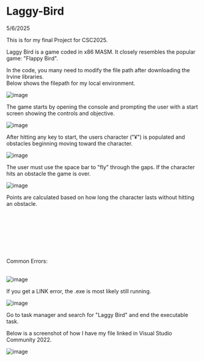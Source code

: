# Laggy-Bird
5/6/2025

This is for my final Project for CSC2025.  

Laggy Bird is a game coded in x86 MASM.  It closely resembles the popular game: "Flappy Bird".

In the code, you many need to modify the file path after downloading the Irvine libraries.  
Below shows the filepath for my local environment.

![image](https://github.com/user-attachments/assets/357dc859-2b6b-4520-8c9f-2a25d137d543)


The game starts by opening the console and prompting the user with a start screen showing the controls and objective. 


![image](https://github.com/user-attachments/assets/e4c5ec9c-7f90-4a57-bd8c-32a99a43874c)


After hitting any key to start, the users character ("¥") is populated and obstacles beginning moving toward the character.  


![image](https://github.com/user-attachments/assets/77aff389-c136-4740-8ed8-7287606ba412)



The user must use the space bar to "fly" through the gaps. If the character hits an obstacle the game is over.  

![image](https://github.com/user-attachments/assets/64a13693-245e-4d3d-bb3b-df1f48a05c3a)

Points are calculated based on how long the character lasts without hitting an obstacle.

<br>
<br>
<br>
<br>
<br>
<br>
<br>
Common Errors:
<br>
<br>

![image](https://github.com/user-attachments/assets/a4cb026b-10e2-4ddb-8ddc-dbc9d6e332f5)

If you get a LINK error, the .exe is most likely still running.  


![image](https://github.com/user-attachments/assets/01b112ea-a81e-4756-a379-23fdc9b6e4bf)

Go to task manager and search for "Laggy Bird" and end the executable task.

Below is a screenshot of how I have my file linked in Visual Studio Community 2022.

![image](https://github.com/user-attachments/assets/25c79482-6f55-4f1a-a325-c00c7bbf9477)

